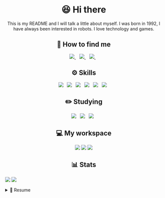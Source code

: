 <h1 align='center'>
  😆 Hi there
</h1>

<p align='center'>
This is my README and I will talk a little about myself.  
I was born in 1992, I have always been interested in robots.  
I love technology and games.
</p>

<h2 align='center'>🤔 How to find me</h2>
<p align='center'>


<a href="https://www.linkedin.com/in/nikolas-sugo-27114b20/">
  <img src="https://img.shields.io/badge/LinkedIn-0077B5?style=for-the-badge&logo=linkedin&logoColor=white" />
</a>&nbsp;&nbsp;
<a href="https://www.instagram.com/nike_sg/">
  <img src="https://img.shields.io/badge/Instagram-E4405F?style=for-the-badge&logo=instagram&logoColor=white" />
</a>&nbsp;&nbsp;
<a href="mailto:nikolas.sugo@gmail.com">
  <img src="https://img.shields.io/badge/Gmail-D14836?style=for-the-badge&logo=gmail&logoColor=white" />
</a>&nbsp;&nbsp;
</p>


<h2 align='center'>⚙️ Skills</h2>
<p align='center'>
  <img src="https://img.shields.io/badge/PHP-777BB4?style=for-the-badge&logo=php&logoColor=white" />&nbsp;&nbsp;
  <img src="https://img.shields.io/badge/MySQL-00000F?style=for-the-badge&logo=mysql&logoColor=white" />&nbsp;&nbsp;
  <img src="https://img.shields.io/badge/HTML5-E34F26?style=for-the-badge&logo=html5&logoColor=white" />&nbsp;&nbsp;
  <img src="https://img.shields.io/badge/CSS3-1572B6?style=for-the-badge&logo=css3&logoColor=white" />&nbsp;&nbsp;
  <img src="https://img.shields.io/badge/JavaScript-F7DF1E?style=for-the-badge&logo=javascript&logoColor=black" />&nbsp;&nbsp;
  <img src="https://img.shields.io/badge/jQuery-0769AD?style=for-the-badge&logo=jquery&logoColor=white" />&nbsp;&nbsp;
</p>

<h2 align='center'>✏️ Studying</h2>
<p align='center'>
  <img src="https://img.shields.io/badge/TypeScript-007ACC?style=for-the-badge&logo=typescript&logoColor=white" />&nbsp;&nbsp;
  <img src="https://img.shields.io/badge/React-20232A?style=for-the-badge&logo=react&logoColor=61DAFB" />&nbsp;&nbsp;
  <img src="https://img.shields.io/badge/React_Native-20232A?style=for-the-badge&logo=react&logoColor=61DAFB" />&nbsp;&nbsp;
</p>

<h2 align='center'>💻 My workspace</h2>
<p align='center'>
  <img src="https://img.shields.io/badge/Apple-MacBook_Pro_2017-999999?style=for-the-badge&logo=apple&logoColor=white" />
  <img src="https://img.shields.io/badge/Intel-Core_i5_8th-0071C5?style=for-the-badge&logo=intel&logoColor=white" />
  <img src="https://img.shields.io/badge/RAM-8GB-%230071C5.svg?&style=for-the-badge&logoColor=white" />
</p>
<h2 align='center'>📊 Stats</h2>


<img align="center" src="https://github-readme-stats-alpha-flax.vercel.app/api?username=nike-sg&show_icons=true&theme=tokyonight" />
<img align="center" src="https://github-readme-stats-alpha-flax.vercel.app/api/top-langs/?username=nike-sg&layout=compact&theme=tokyonight" />

<br/>
<br/>


<details>
  <summary>📄 Resume</summary>

## 🎓 Education  
- MBA in Full Stack Development  
📍 Faculdade Impacta  
🗓 October 2020 - DOING...

- Bachelor in Information Systems  
  📍 Faculdade Eniac, Guarulhos - Brazil  
  🗓 January 2010 - July 2013

- Internet Systems Technologist  
  📍 Faculdade Eniac, Guarulhos - Brazil  
  🗓 January 2010 - July 2012

## 📕 Courses
- Objective-C programming language  
  📍 iai? Intituto de Artes Interativas, São Paulo - Brazil  
  🗓 January 2010 - January 2010  

- Digital Art at SAGA art  
  📍 São Paulo - Brazil  
  🗓 January 2012 - July 2014  

## 💼 Work
- Backend Developer at SuperMatch  
  📍 São Paulo - Brazil  
  🗓 May 2017 - Present  
  📎 Web Developer focused on the backend of native mobile apps dynamically managed by an administrative panel (CMS).  
  Skills  
  ![PHP](https://img.shields.io/badge/PHP-777BB4?style=for-the-badge&logo=php&logoColor=white)
  ![MySQL](https://img.shields.io/badge/MySQL-00000F?style=for-the-badge&logo=mysql&logoColor=white)
  ![AWS](https://img.shields.io/badge/Amazon_AWS-232F3E?style=for-the-badge&logo=amazon-aws&logoColor=white)
  ![SHELL](https://img.shields.io/badge/Shell_Script-121011?style=for-the-badge&logo=gnu-bash&logoColor=white)
  ![HTML5](https://img.shields.io/badge/HTML5-E34F26?style=for-the-badge&logo=html5&logoColor=white)
  ![CSS3](https://img.shields.io/badge/CSS3-1572B6?style=for-the-badge&logo=css3&logoColor=white)
  ![JavaScript](https://img.shields.io/badge/JavaScript-F7DF1E?style=for-the-badge&logo=javascript&logoColor=black)
  ![BOOTSTRAP](https://img.shields.io/badge/Bootstrap-563D7C?style=for-the-badge&logo=bootstrap&logoColor=white)
  ![JQUERY](https://img.shields.io/badge/jQuery-0769AD?style=for-the-badge&logo=jquery&logoColor=white)

- Backend Developer at Estudio86  
  📍 Guarulhos - Brazil  
  🗓 May 2013 - April 2017  
  📎 Web Developer focused on the backend of websites dynamically managed by an administrative panel (CMS).
  Skills  
  ![PHP](https://img.shields.io/badge/PHP-777BB4?style=for-the-badge&logo=php&logoColor=white)
  ![MySQL](https://img.shields.io/badge/MySQL-00000F?style=for-the-badge&logo=mysql&logoColor=white)
  ![HTML5](https://img.shields.io/badge/HTML5-E34F26?style=for-the-badge&logo=html5&logoColor=white)
  ![CSS3](https://img.shields.io/badge/CSS3-1572B6?style=for-the-badge&logo=css3&logoColor=white)
  ![BOOTSTRAP](https://img.shields.io/badge/Bootstrap-563D7C?style=for-the-badge&logo=bootstrap&logoColor=white)
  ![JQUERY](https://img.shields.io/badge/jQuery-0769AD?style=for-the-badge&logo=jquery&logoColor=white)

- Intern at Dataprev  
  📍 São Paulo - Brazil  
  🗓 July 2011 - April 2013  
  📎 Web application development for intranet.
  Skills  
  ![HTML](https://img.shields.io/badge/HTML-239120?style=for-the-badge&logo=html5&logoColor=white)
  ![CSS](https://img.shields.io/badge/CSS-239120?&style=for-the-badge&logo=css3&logoColor=white)
  ![PHP](https://img.shields.io/badge/PHP-777BB4?style=for-the-badge&logo=php&logoColor=white)
  ![MySQL](https://img.shields.io/badge/MySQL-00000F?style=for-the-badge&logo=mysql&logoColor=white)
</details>